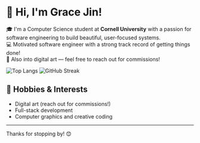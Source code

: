 # 👋 Hi, I'm Grace Jin!
🎓 I'm a Computer Science student at **Cornell University** with a passion for software engineering to build beautiful, user-focused systems.  
💻 Motivated software engineer with a strong track record of getting things done!  
🎨 Also into digital art — feel free to reach out for commissions!


![Top Langs](https://github-readme-stats.vercel.app/api/top-langs/?username=gracejinsotrue&layout=compact&theme=tokyonight)
![GitHub Streak](https://github-streak-stats.onrender.com?user=gracejinsotrue&theme=tokyonight)






## 🎨 Hobbies & Interests
- Digital art (reach out for commissions!)
- Full-stack development  
- Computer graphics and creative coding  
---

Thanks for stopping by! 😊
